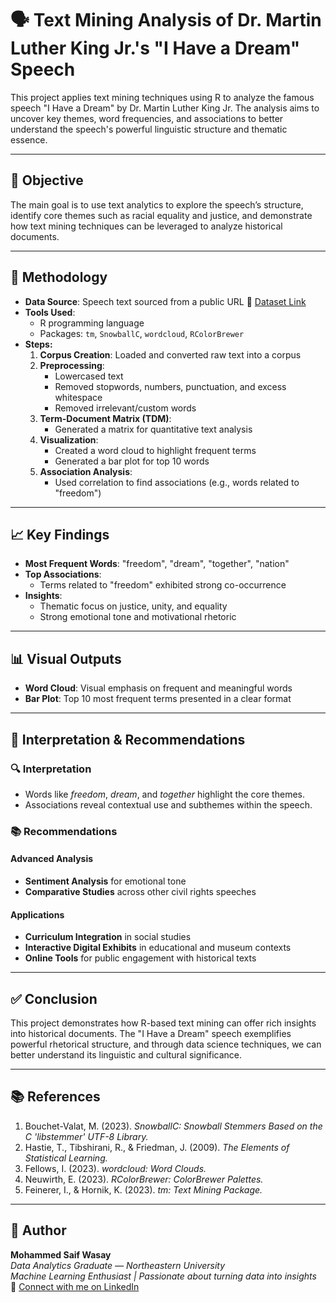 # 🗣️ Text Mining Analysis of Dr. Martin Luther King Jr.'s "I Have a Dream" Speech

This project applies text mining techniques using R to analyze the famous speech "I Have a Dream" by Dr. Martin Luther King Jr. The analysis aims to uncover key themes, word frequencies, and associations to better understand the speech's powerful linguistic structure and thematic essence.

---

## 📌 Objective

The main goal is to use text analytics to explore the speech’s structure, identify core themes such as racial equality and justice, and demonstrate how text mining techniques can be leveraged to analyze historical documents.

---

## 🔧 Methodology

- **Data Source**: Speech text sourced from a public URL 🔗 [Dataset Link](http://www.sthda.com/sthda/RDoc/example-files/martin-luther-king-i-have-a-dream-speech.txt/)
- **Tools Used**:  
  - R programming language  
  - Packages: `tm`, `SnowballC`, `wordcloud`, `RColorBrewer`
- **Steps:**
  1. **Corpus Creation**: Loaded and converted raw text into a corpus
  2. **Preprocessing**:
     - Lowercased text
     - Removed stopwords, numbers, punctuation, and excess whitespace
     - Removed irrelevant/custom words
  3. **Term-Document Matrix (TDM)**:
     - Generated a matrix for quantitative text analysis
  4. **Visualization**:
     - Created a word cloud to highlight frequent terms
     - Generated a bar plot for top 10 words
  5. **Association Analysis**:
     - Used correlation to find associations (e.g., words related to "freedom")

---

## 📈 Key Findings

- **Most Frequent Words**: "freedom", "dream", "together", "nation"
- **Top Associations**:
  - Terms related to "freedom" exhibited strong co-occurrence
- **Insights**:
  - Thematic focus on justice, unity, and equality
  - Strong emotional tone and motivational rhetoric

---

## 📊 Visual Outputs

- **Word Cloud**: Visual emphasis on frequent and meaningful words
- **Bar Plot**: Top 10 most frequent terms presented in a clear format

---

## 🧠 Interpretation & Recommendations

### 🔍 Interpretation
- Words like *freedom*, *dream*, and *together* highlight the core themes.
- Associations reveal contextual use and subthemes within the speech.

### 📚 Recommendations

#### Advanced Analysis
- **Sentiment Analysis** for emotional tone
- **Comparative Studies** across other civil rights speeches

#### Applications
- **Curriculum Integration** in social studies
- **Interactive Digital Exhibits** in educational and museum contexts
- **Online Tools** for public engagement with historical texts

---

## ✅ Conclusion

This project demonstrates how R-based text mining can offer rich insights into historical documents. The "I Have a Dream" speech exemplifies powerful rhetorical structure, and through data science techniques, we can better understand its linguistic and cultural significance.

---

## 📚 References

1. Bouchet-Valat, M. (2023). *SnowballC: Snowball Stemmers Based on the C 'libstemmer' UTF-8 Library.*
2. Hastie, T., Tibshirani, R., & Friedman, J. (2009). *The Elements of Statistical Learning.*
3. Fellows, I. (2023). *wordcloud: Word Clouds.*
4. Neuwirth, E. (2023). *RColorBrewer: ColorBrewer Palettes.*
5. Feinerer, I., & Hornik, K. (2023). *tm: Text Mining Package.*

---

## 🧠 Author  
**Mohammed Saif Wasay**  
*Data Analytics Graduate — Northeastern University*  
*Machine Learning Enthusiast | Passionate about turning data into insights*  
🔗 [Connect with me on LinkedIn](https://www.linkedin.com/in/mohammed-saif-wasay-4b3b64199/)

